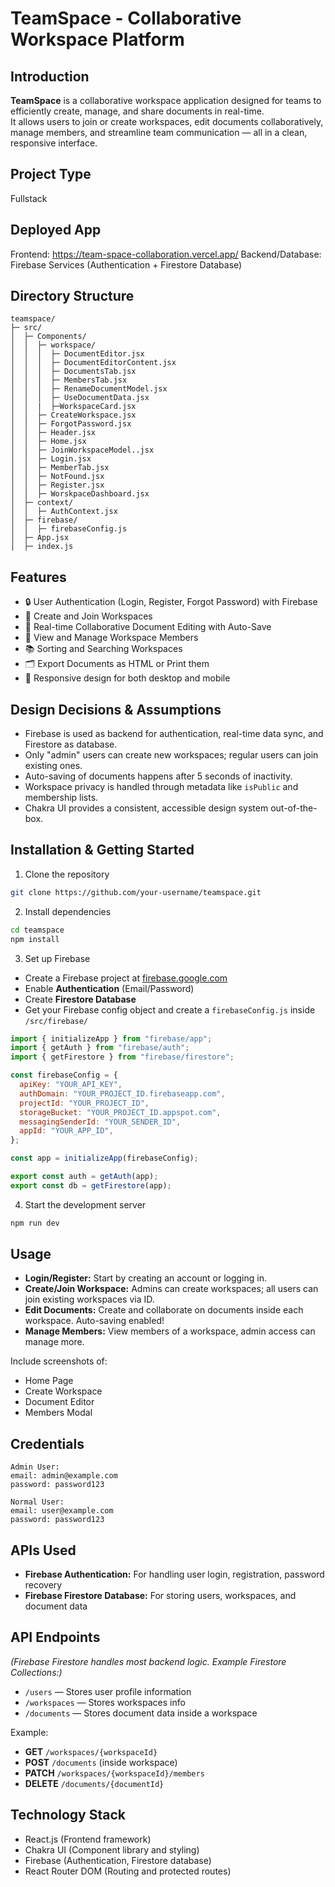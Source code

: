 # TeamSpace - Collaborative Workspace Platform

## Introduction

**TeamSpace** is a collaborative workspace application designed for teams to efficiently create, manage, and share documents in real-time.  
It allows users to join or create workspaces, edit documents collaboratively, manage members, and streamline team communication — all in a clean, responsive interface.

## Project Type

Fullstack

## Deployed App

Frontend: https://team-space-collaboration.vercel.app/ 
Backend/Database: Firebase Services (Authentication + Firestore Database)

## Directory Structure

```
teamspace/
├─ src/
│  ├─ Components/
│  │  ├─ workspace/
│  │  │  ├─ DocumentEditor.jsx
│  │  │  ├─ DocumentEditorContent.jsx
│  │  │  ├─ DocumentsTab.jsx
│  │  │  ├─ MembersTab.jsx
│  │  │  ├─ RenameDocumentModel.jsx
│  │  │  ├─ UseDocumentData.jsx
│  │  |  ├─WorkspaceCard.jsx
│  │  ├─ CreateWorkspace.jsx
│  │  ├─ ForgotPassword.jsx
│  │  ├─ Header.jsx
│  │  ├─ Home.jsx
│  │  ├─ JoinWorkspaceModel..jsx
│  │  ├─ Login.jsx
│  │  ├─ MemberTab.jsx
│  │  ├─ NotFound.jsx
│  │  ├─ Register.jsx
│  │  ├─ WorskpaceDashboard.jsx
│  ├─ context/
│  │  ├─ AuthContext.jsx
│  ├─ firebase/
│  │  ├─ firebaseConfig.js
│  ├─ App.jsx
│  ├─ index.js
```

## Features

- 🔒 User Authentication (Login, Register, Forgot Password) with Firebase
- 🏢 Create and Join Workspaces
- 📄 Real-time Collaborative Document Editing with Auto-Save
- 👥 View and Manage Workspace Members
- 📚 Sorting and Searching Workspaces
- 🗂 Export Documents as HTML or Print them
- 🔄 Responsive design for both desktop and mobile

## Design Decisions & Assumptions

- Firebase is used as backend for authentication, real-time data sync, and Firestore as database.
- Only "admin" users can create new workspaces; regular users can join existing ones.
- Auto-saving of documents happens after 5 seconds of inactivity.
- Workspace privacy is handled through metadata like `isPublic` and membership lists.
- Chakra UI provides a consistent, accessible design system out-of-the-box.

## Installation & Getting Started

1. Clone the repository

```bash
git clone https://github.com/your-username/teamspace.git
```

2. Install dependencies

```bash
cd teamspace
npm install
```

3. Set up Firebase

- Create a Firebase project at [firebase.google.com](https://firebase.google.com/)
- Enable **Authentication** (Email/Password)
- Create **Firestore Database**
- Get your Firebase config object and create a `firebaseConfig.js` inside `/src/firebase/`

```javascript
import { initializeApp } from "firebase/app";
import { getAuth } from "firebase/auth";
import { getFirestore } from "firebase/firestore";

const firebaseConfig = {
  apiKey: "YOUR_API_KEY",
  authDomain: "YOUR_PROJECT_ID.firebaseapp.com",
  projectId: "YOUR_PROJECT_ID",
  storageBucket: "YOUR_PROJECT_ID.appspot.com",
  messagingSenderId: "YOUR_SENDER_ID",
  appId: "YOUR_APP_ID",
};

const app = initializeApp(firebaseConfig);

export const auth = getAuth(app);
export const db = getFirestore(app);
```

4. Start the development server

```bash
npm run dev
```

## Usage

- **Login/Register:** Start by creating an account or logging in.
- **Create/Join Workspace:** Admins can create workspaces; all users can join existing workspaces via ID.
- **Edit Documents:** Create and collaborate on documents inside each workspace. Auto-saving enabled!
- **Manage Members:** View members of a workspace, admin access can manage more.

Include screenshots of:

- Home Page
- Create Workspace
- Document Editor
- Members Modal

## Credentials

```
Admin User:
email: admin@example.com
password: password123

Normal User:
email: user@example.com
password: password123
```

## APIs Used

- **Firebase Authentication:** For handling user login, registration, password recovery
- **Firebase Firestore Database:** For storing users, workspaces, and document data

## API Endpoints

_(Firebase Firestore handles most backend logic. Example Firestore Collections:)_

- `/users` — Stores user profile information
- `/workspaces` — Stores workspaces info
- `/documents` — Stores document data inside a workspace

Example:

- **GET** `/workspaces/{workspaceId}`
- **POST** `/documents` (inside workspace)
- **PATCH** `/workspaces/{workspaceId}/members`
- **DELETE** `/documents/{documentId}`

## Technology Stack

- React.js (Frontend framework)
- Chakra UI (Component library and styling)
- Firebase (Authentication, Firestore database)
- React Router DOM (Routing and protected routes)
